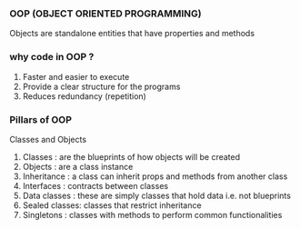 ### OOP (OBJECT ORIENTED PROGRAMMING)
Objects are standalone entities that have properties
and methods 

### why code in OOP ? 
1. Faster and easier to execute 
2. Provide a clear structure for the programs 
3. Reduces redundancy (repetition)

### Pillars of OOP 
Classes and Objects 
1. Classes : are the blueprints of how objects will be 
created
2. Objects : are a class instance 
3. Inheritance : a class can inherit props and methods from 
another class 
4. Interfaces : contracts between classes
5. Data classes : these are simply classes that hold data 
i.e. not blueprints 
6. Sealed classes:  classes that restrict inheritance 
7. Singletons : classes with methods to perform common
functionalities 






